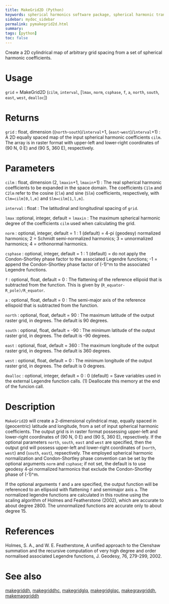 ```yaml
---
title: MakeGrid2D (Python)
keywords: spherical harmonics software package, spherical harmonic transform, legendre functions, multitaper spectral analysis, fortran, Python, gravity, magnetic field
sidebar: mydoc_sidebar
permalink: pymakegrid2d.html
summary:
tags: [python]
toc: false
---
```


Create a 2D cylindrical map of arbitrary grid spacing from a set of spherical harmonic coefficients.

# Usage

`grid` = MakeGrid2D (`cilm`, `interval`, [`lmax`, `norm`, `csphase`, `f`, `a`, `north`, `south`, `east`, `west`, `dealloc`])

# Returns

`grid` : float, dimension ((`north`-`south`)/`interval`+1, (`east`-`west`)/`interval`+1)
:   A 2D equally spaced map of the input spherical harmonic coefficients `cilm`. The  array is in raster format with upper-left and lower-right coordinates of (90 N, 0 E) and (90 S, 360 E), respectively.

# Parameters

`cilm` : float, dimension (2, `lmaxin`+1, `lmaxin`+1)
:   The real spherical harmonic coefficients to be expanded in the space domain. The coefficients `C1lm` and `C2lm` refer to the cosine (`Clm`) and sine (`Slm`) coefficients, respectively, with `Clm=cilm[0,l,m]` and `Slm=cilm[1,l,m]`. 

`interval` : float
:   The latitudinal and longitudinal spacing of `grid`.

`lmax` :optional, integer, default = `lmaxin`
:   The maximum spherical harmonic degree of the coefficients `cilm` used when calculating the grid.

`norm` : optional, integer, default = 1
:   1 (default) = 4-pi (geodesy) normalized harmonics; 2 = Schmidt semi-normalized harmonics; 3 = unnormalized harmonics; 4 = orthonormal harmonics.

`csphase` : optional, integer, default = 1
:   1 (default) = do not apply the Condon-Shortley phase factor to the associated Legendre functions; -1 = append the Condon-Shortley phase factor of (-1)^m to the associated Legendre functions.

`f` : optional, float, default = 0
:   The flattening of the reference ellipoid that is subtracted from the function. This is given by (`R_equator-R_pole)/R_equator`.

`a` : optional, float, default = 0
:   The semi-major axis of the reference ellispoid that is subtracted from the function.

`north` : optional, float, default = 90
:   The maximum latitude of the output raster grid, in degrees. The default is 90 degrees.

`south` : optional, float, default = -90
:   The minimum latitude of the output raster grid, in degrees. The default is -90 degrees.

`east` : optional, float, default = 360
:   The maximum longitude of the output raster grid, in degrees. The default is 360 degrees.

`west` : optional, float, default = 0
:   The minimum longitude of the output raster grid, in degrees. The default is 0 degrees.

`dealloc` : optional, integer, default = 0
:   0 (default) = Save variables used in the external Legendre function calls. (1) Deallocate this memory at the end of the funcion call.

# Description

`MakeGrid2D` will create a 2-dimensional cylindrical map, equally spaced in (geocentric) latitude and longitude, from a set of input spherical harmonic coefficients. The output grid is in raster format possessing upper-left and lower-right coordinates of (90 N, 0 E) and (90 S, 360 E), repsectively. If the optional parameters `north`, `south`, `east` and `west` are specified, then the output grid will possess upper-left and lower-right coordinates of (`north`, `west`) and (`south`, `east`), repsectively. The employed spherical harmonic normalization and Condon-Shortley phase convention can be set by the optional arguments `norm` and `csphase`; if not set, the default is to use geodesy 4-pi normalized harmonics that exclude the Condon-Shortley phase of (-1)^m.

If the optional arguments `f` and `a` are specified, the output function will be referenced to an ellipsoid with flattening `f` and semimajor axis `a`. The normalized legendre functions are calculated in this routine using the scaling algorithm of Holmes and Featherstone (2002), which are accurate to about degree 2800. The unnormalized functions are accurate only to about degree 15. 

# References

Holmes, S. A., and W. E. Featherstone, A unified approach to the Clenshaw summation and the recursive computation of very high degree and order normalised associated Legendre functions, J. Geodesy, 76, 279-299, 2002.

# See also

[makegriddh](pymakegriddh.html), [makegriddhc](pymakegriddhc.html), [makegridglq](pymakegridglq.html), [makegridglqc](pymakegridglqc.html), [makegravgriddh](pymakegravgriddh.html), [makemaggriddh](pymakemaggriddh.html)
